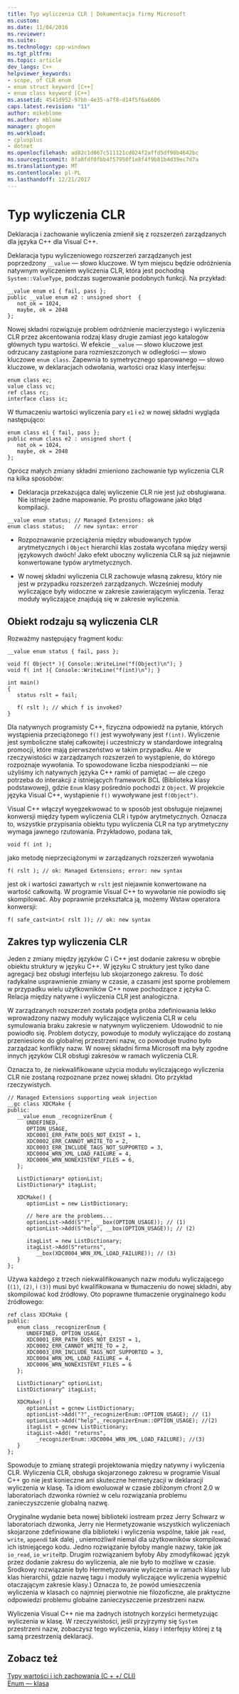 ```yaml
---
title: Typ wyliczenia CLR | Dokumentacja firmy Microsoft
ms.custom: 
ms.date: 11/04/2016
ms.reviewer: 
ms.suite: 
ms.technology: cpp-windows
ms.tgt_pltfrm: 
ms.topic: article
dev_langs: C++
helpviewer_keywords:
- scope, of CLR enum
- enum struct keyword [C++]
- enum class keyword [C++]
ms.assetid: 4541d952-97bb-4e35-a7f8-d14f5f6a6606
caps.latest.revision: "11"
author: mikeblome
ms.author: mblome
manager: ghogen
ms.workload:
- cplusplus
- dotnet
ms.openlocfilehash: ad82c1d867c511121cd024f2affd5df98b4642bc
ms.sourcegitcommit: 8fa8fdf0fbb4f57950f1e8f4f9b81b4d39ec7d7a
ms.translationtype: MT
ms.contentlocale: pl-PL
ms.lasthandoff: 12/21/2017
---
```

# <a name="clr-enum-type"></a>Typ wyliczenia CLR
Deklaracja i zachowanie wyliczenia zmienił się z rozszerzeń zarządzanych dla języka C++ dla Visual C++.  
  
 Deklaracja typu wyliczeniowego rozszerzeń zarządzanych jest poprzedzony `__value` — słowo kluczowe. W tym miejscu będzie odróżnienia natywnym wyliczeniem wyliczenia CLR, która jest pochodną `System::ValueType`, podczas sugerowanie podobnych funkcji. Na przykład:  
  
```  
__value enum e1 { fail, pass };  
public __value enum e2 : unsigned short  {   
   not_ok = 1024,   
   maybe, ok = 2048   
};  
```  
  
 Nowej składni rozwiązuje problem odróżnienie macierzystego i wyliczenia CLR przez akcentowania rodzaj klasy drugie zamiast jego katalogów głównych typu wartości. W efekcie `__value` — słowo kluczowe jest odrzucany zastąpione para rozmieszczonych w odległości — słowo kluczowe `enum class`. Zapewnia to symetrycznego sparowanego — słowo kluczowe, w deklaracjach odwołania, wartości oraz klasy interfejsu:  
  
```  
enum class ec;  
value class vc;  
ref class rc;  
interface class ic;  
```  
  
 W tłumaczeniu wartości wyliczenia pary `e1` i `e2` w nowej składni wygląda następująco:  
  
```  
enum class e1 { fail, pass };  
public enum class e2 : unsigned short {   
   not_ok = 1024,  
   maybe, ok = 2048   
};  
```  
  
 Oprócz małych zmiany składni zmieniono zachowanie typ wyliczenia CLR na kilka sposobów:  
  
-   Deklaracja przekazująca dalej wyliczenie CLR nie jest już obsługiwana. Nie istnieje żadne mapowanie. Po prostu oflagowane jako błąd kompilacji.  
  
```  
__value enum status; // Managed Extensions: ok  
enum class status;   // new syntax: error  
```  
  
-   Rozpoznawanie przeciążenia między wbudowanych typów arytmetycznych i `Object` hierarchii klas została wycofana między wersji językowych dwóch! Jako efekt uboczny wyliczenia CLR są już niejawnie konwertowane typów arytmetycznych.  
  
-   W nowej składni wyliczenia CLR zachowuje własną zakresu, który nie jest w przypadku rozszerzeń zarządzanych. Wcześniej moduły wyliczające były widoczne w zakresie zawierającym wyliczenia. Teraz moduły wyliczające znajdują się w zakresie wyliczenia.  
  
## <a name="clr-enums-are-a-kind-of-object"></a>Obiekt rodzaju są wyliczenia CLR  
 Rozważmy następujący fragment kodu:  
  
```  
__value enum status { fail, pass };  
  
void f( Object* ){ Console::WriteLine("f(Object)\n"); }  
void f( int ){ Console::WriteLine("f(int)\n"); }  
  
int main()  
{  
   status rslt = fail;  
  
   f( rslt ); // which f is invoked?  
}  
```  
  
 Dla natywnych programisty C++, fizyczna odpowiedź na pytanie, których wystąpienia przeciążonego `f()` jest wywoływany jest `f(int)`. Wyliczenie jest symboliczne stałej całkowitej i uczestniczy w standardowe integralną promocji, które mają pierwszeństwo w takim przypadku.  Ale w rzeczywistości w zarządzanych rozszerzeń to wystąpienie, do którego rozpoznaje wywołania. To spowodowane liczba niespodzianki — nie użyliśmy ich natywnych języka C++ ramki of pamiętać — ale czego potrzeba do interakcji z istniejących framework BCL (Biblioteka klasy podstawowej), gdzie `Enum` klasy pośrednio pochodzi z `Object`. W projekcie języka Visual C++, wystąpienie `f()` wywoływane jest `f(Object^)`.  
  
 Visual C++ włączył wyegzekwować to w sposób jest obsługuje niejawnej konwersji między typem wyliczenia CLR i typów arytmetycznych. Oznacza to, wszystkie przypisania obiektu typu wyliczenia CLR na typ arytmetyczny wymaga jawnego rzutowania. Przykładowo, podana tak,  
  
```  
void f( int );  
```  
  
 jako metodę nieprzeciążonymi w zarządzanych rozszerzeń wywołania  
  
```  
f( rslt ); // ok: Managed Extensions; error: new syntax  
```  
  
 jest ok i wartości zawartych w `rslt` jest niejawnie konwertowane na wartość całkowitą. W programie Visual C++ to wywołanie nie powiodło się skompilować. Aby poprawnie przekształca ją, możemy Wstaw operatora konwersji:  
  
```  
f( safe_cast<int>( rslt )); // ok: new syntax  
```  
  
## <a name="the-scope-of-the-clr-enum-type"></a>Zakres typ wyliczenia CLR  
 Jeden z zmiany między języków C i C++ jest dodanie zakresu w obrębie obiektu struktury w języku C++. W języku C struktury jest tylko dane agregacji bez obsługi interfejsu lub skojarzonego zakresu. To dość radykalne usprawnienie zmiany w czasie, a czasami jest sporne problemem w przypadku wielu użytkowników C++ nowe pochodzące z języka C. Relacja między natywne i wyliczenia CLR jest analogiczna.  
  
 W zarządzanych rozszerzeń została podjęta próba zdefiniowania lekko wprowadzony nazwy moduły wyliczające wyliczenia CLR w celu symulowania braku zakresie w natywnym wyliczeniem. Udowodnić to nie powiodło się. Problem dotyczy, powoduje to moduły wyliczające do zostaną przeniesione do globalnej przestrzeni nazw, co powoduje trudno było zarządzać konflikty nazw. W nowej składni firma Microsoft ma były zgodne innych języków CLR obsługi zakresów w ramach wyliczenia CLR.  
  
 Oznacza to, że niekwalifikowane użycia modułu wyliczającego wyliczenia CLR nie zostaną rozpoznane przez nowej składni. Oto przykład rzeczywistych.  
  
```  
// Managed Extensions supporting weak injection  
__gc class XDCMake {  
public:  
   __value enum _recognizerEnum {   
      UNDEFINED,  
      OPTION_USAGE,   
      XDC0001_ERR_PATH_DOES_NOT_EXIST = 1,  
      XDC0002_ERR_CANNOT_WRITE_TO = 2,  
      XDC0003_ERR_INCLUDE_TAGS_NOT_SUPPORTED = 3,  
      XDC0004_WRN_XML_LOAD_FAILURE = 4,  
      XDC0006_WRN_NONEXISTENT_FILES = 6,  
   };  
  
   ListDictionary* optionList;  
   ListDictionary* itagList;  
  
   XDCMake() {  
      optionList = new ListDictionary;  
  
      // here are the problems...  
      optionList->Add(S"?", __box(OPTION_USAGE)); // (1)  
      optionList->Add(S"help", __box(OPTION_USAGE)); // (2)  
  
      itagList = new ListDictionary;  
      itagList->Add(S"returns",   
         __box(XDC0004_WRN_XML_LOAD_FAILURE)); // (3)  
   }  
};  
```  
  
 Używa każdego z trzech niekwalifikowanych nazw modułu wyliczającego (`(1)`, `(2)`, i `(3)`) musi być kwalifikowana w tłumaczeniu do nowej składni, aby skompilować kod źródłowy. Oto poprawne tłumaczenie oryginalnego kodu źródłowego:  
  
```  
ref class XDCMake {  
public:  
   enum class _recognizerEnum {  
      UNDEFINED, OPTION_USAGE,   
      XDC0001_ERR_PATH_DOES_NOT_EXIST = 1,  
      XDC0002_ERR_CANNOT_WRITE_TO = 2,  
      XDC0003_ERR_INCLUDE_TAGS_NOT_SUPPORTED = 3,  
      XDC0004_WRN_XML_LOAD_FAILURE = 4,  
      XDC0006_WRN_NONEXISTENT_FILES = 6  
   };  
  
   ListDictionary^ optionList;  
   ListDictionary^ itagList;  
  
   XDCMake() {  
      optionList = gcnew ListDictionary;  
      optionList->Add("?",_recognizerEnum::OPTION_USAGE); // (1)  
      optionList->Add("help",_recognizerEnum::OPTION_USAGE); //(2)  
      itagList = gcnew ListDictionary;  
      itagList->Add( "returns",   
         _recognizerEnum::XDC0004_WRN_XML_LOAD_FAILURE); //(3)  
   }  
};  
```  
  
 Spowoduje to zmianę strategii projektowania między natywny i wyliczenia CLR. Wyliczenia CLR, obsługa skojarzonego zakresu w programie Visual C++ go nie jest konieczne ani skuteczne hermetyzacji w deklaracji wyliczenia w klasę. Ta idiom ewoluował w czasie zbliżonym cfront 2.0 w laboratoriach dzwonka również w celu rozwiązania problemu zanieczyszczenie globalną nazwę.  
  
 Oryginalne wydanie beta nowej biblioteki iostream przez Jerry Schwarz w laboratoriach dzwonka, Jerry nie Hermetyzowanie wszystkich wyliczeniach skojarzone zdefiniowane dla biblioteki i wyliczenia wspólne, takie jak `read`, `write`, `append`i tak dalej , uniemożliwił niemal dla użytkowników skompilować ich istniejącego kodu. Jedno rozwiązanie byłoby mangle nazwy, takie jak `io_read`, `io_write`itp. Drugim rozwiązaniem byłoby Aby zmodyfikować język przez dodanie zakresu do wyliczenia, ale nie było to możliwe w czasie. Środkowy rozwiązanie było Hermetyzowanie wyliczenia w ramach klasy lub klas hierarchii, gdzie nazwę tagu i moduły wyliczające wyliczenia wypełnić otaczającym zakresie klasy.) Oznacza to, że powód umieszczenia wyliczenia w klasach co najmniej pierwotnie nie filozoficzne, ale praktyczne odpowiedzi problemu globalne zanieczyszczenie przestrzeni nazw.  
  
 Wyliczenia Visual C++ nie ma żadnych istotnych korzyści hermetyzując wyliczenia w klasę. W rzeczywistości, jeśli przyjrzymy się `System` przestrzeni nazw, zobaczysz tego wyliczenia, klasy i interfejsy której z tą samą przestrzenią deklaracji.  
  
## <a name="see-also"></a>Zobacz też  
 [Typy wartości i ich zachowania (C + +/ CLI)](../dotnet/value-types-and-their-behaviors-cpp-cli.md)   
 [Enum — klasa](../windows/enum-class-cpp-component-extensions.md)